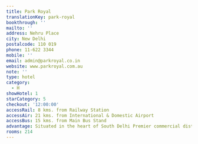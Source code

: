 ```yaml
---
title: Park Royal
translationKey: park-royal
bookthrough: ''
mailto: ''
address: Nehru Place
city: New Delhi
postalcode: 110 019
phone: 11-622 3344
mobile: ''
email: admin@parkroyal.co.in
website: www.parkroyal.com.au
note: ''
type: hotel
category:
  - H
showHotel: 1
starCategory: 5
checkout: '12:00:00'
accessRail: 8 kms. from Railway Station
accessAir: 21 kms. from International & Domestic Airport
accessBus: 15 kms. from Main Bus Stand
advantage: Situated in the heart of South Delhi Premier commercial district
rooms: 214
---
```

